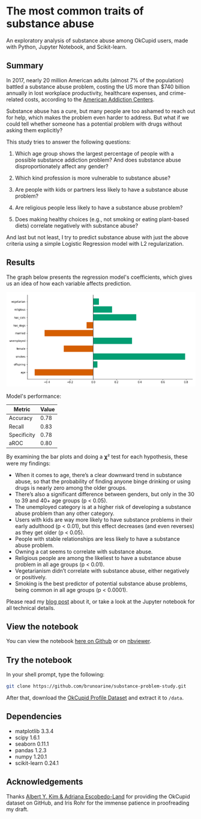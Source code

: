 # The most common traits of substance abuse

An exploratory analysis of substance abuse among OkCupid users, made with Python, Jupyter Notebook, and Scikit-learn.

## Summary

In 2017, nearly 20 million American adults (almost 7% of the population) battled a substance abuse problem, costing the US more than $740 billion annually in lost workplace productivity, healthcare expenses, and crime-related costs, according to the [American Addiction Centers](https://americanaddictioncenters.org/rehab-guide/addiction-statistics).

Substance abuse has a cure, but many people are too ashamed to reach out for help, which makes the problem even harder to address. But what if we could tell whether someone has a potential problem with drugs without asking them explicitly?

This study tries to answer the following questions:

1. Which age group shows the largest percentage of people with a possible substance addiction problem? And does substance abuse disproportionately affect any gender?

2. Which kind profession is more vulnerable to substance abuse?

3. Are people with kids or partners less likely to have a substance abuse problem?

4. Are religious people less likely to have a substance abuse problem?

5. Does making healthy choices (e.g., not smoking or eating plant-based diets) correlate negatively with substance abuse?

And last but not least, I try to predict substance abuse with just the above criteria using a simple Logistic Regression model with L2 regularization.

## Results

The graph below presents the regression model's coefficients, which gives us an idea of how each variable affects prediction.

![Logistic Regression coefficients](./results/coef.png)

Model's performance:

| Metric      | Value |
| ----------- | ----- |
| Accuracy    | 0.78  |
| Recall      | 0.83  |
| Specificity | 0.78  |
| aROC        | 0.80  |

By examining the bar plots and doing a 𝛘² test for each hypothesis, these were my findings: 

- When it comes to age, there’s a clear downward trend in substance abuse, so that the probability of finding anyone binge drinking or using drugs is nearly zero among the older groups.
- There’s also a significant difference between genders, but only in the 30 to 39 and 40+ age groups (p < 0.05).
- The unemployed category is at a higher risk of developing a substance abuse problem than any other category.
- Users with kids are way more likely to have substance problems in their early adulthood (p < 0.01), but this effect decreases (and even reverses) as they get older (p < 0.05).
- People with stable relationships are less likely to have a substance abuse problem.
- Owning a cat seems to correlate with substance abuse.
- Religious people are among the likeliest to have a substance abuse problem in all age groups (p < 0.01).
- Vegetarianism didn’t correlate with substance abuse, either negatively or positively.
- Smoking is the best predictor of potential substance abuse problems, being common in all age groups (p < 0.0001).

Please read my [blog post](https://brunoarine.com/blog/the-most-common-traits-of-substance-abuse/) about it, or take a look at the Jupyter notebook for all technical details.

## View the notebook

You can view the notebook [here on Github](https://github.com/brunoarine/substance-problem-study/blob/main/notebooks/project.ipynb) or on [nbviewer](https://nbviewer.jupyter.org/github/brunoarine/substance-problem-study/blob/main/notebooks/project.ipynb).

## Try the notebook

In your shell prompt, type the following:

```sh
git clone https://github.com/brunoarine/substance-problem-study.git
```

After that, download the [OkCupid Profile Dataset](https://github.com/rudeboybert/JSE_OkCupid) and extract it to `/data`.

## Dependencies

- matplotlib 3.3.4
- scipy 1.6.1
- seaborn 0.11.1
- pandas 1.2.3
- numpy 1.20.1
- scikit-learn 0.24.1

## Acknowledgements

Thanks [Albert Y. Kim & Adriana Escobedo-Land](https://github.com/rudeboybert/JSE_OkCupid) for providing the OkCupid dataset on GitHub, and Iris Rohr for the immense patience in proofreading my draft.
